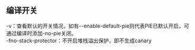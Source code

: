 ## 编译开关
-v：查看默认的开关情况，如有--enable-default-pie则代表PIE已默认开启，可通过编译时添加-no-pie关闭。<br>
-fno-stack-protector：不开启堆栈溢出保护，即不生成canary<br>
